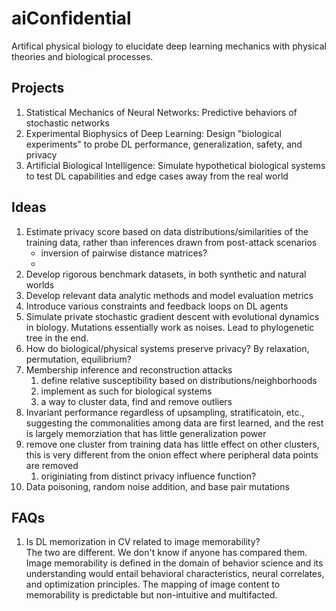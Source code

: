 # aiConfidential
Artifical physical biology to elucidate deep learning mechanics with physical theories and biological processes.

## Projects
1. Statistical Mechanics of Neural Networks: Predictive behaviors of stochastic networks
2. Experimental Biophysics of Deep Learning: Design "biological experiments" to probe DL performance, generalization, safety, and privacy
3. Artificial Biological Intelligence: Simulate hypothetical biological systems to test DL capabilities and edge cases away from the real world

## Ideas
1. Estimate privacy score based on data distributions/similarities of the training data, rather than inferences drawn from post-attack scenarios
   * inversion of pairwise distance matrices?
   * 
2. Develop rigorous benchmark datasets, in both synthetic and natural worlds
3. Develop relevant data analytic methods and model evaluation metrics
4. Introduce various constraints and feedback loops on DL agents
5. Simulate private stochastic gradient descent with evolutional dynamics in biology. Mutations essentially work as noises. Lead to phylogenetic tree in the end.
6. How do biological/physical systems preserve privacy? By relaxation, permutation, equilibrium?
7. Membership inference and reconstruction attacks
   1. define relative susceptibility based on distributions/neighborhoods
   2. implement as such for biological systems
   3. a way to cluster data, find and remove outliers
8. Invariant performance regardless of upsampling, stratificatoin, etc., suggesting the commonalities among data are first learned, and the rest is largely memorziation that has little generalization power
9. remove one cluster from training data has little effect on other clusters, this is very different from the onion effect where peripheral data points are removed
   1.  originiating from distinct privacy influence function?
10. Data poisoning, random noise addition, and base pair mutations

## FAQs
1. Is DL memorization in CV related to image memorability?
<br> The two are different. We don't know if anyone has compared them. Image memorability is defined in the domain of behavior science and its understanding would entail behavioral characteristics, neural correlates, and optimization principles. The mapping of image content to memorability is predictable but non-intuitive and multifacted.

